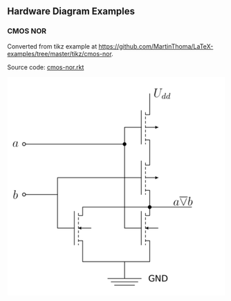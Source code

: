 Hardware Diagram Examples
----------------

### CMOS NOR

Converted from tikz example at https://github.com/MartinThoma/LaTeX-examples/tree/master/tikz/cmos-nor.

Source code: [cmos-nor.rkt](cmos-nor.rkt)

![CMOS NOR](cmos-nor.svg)



